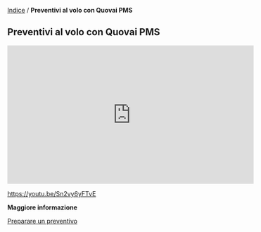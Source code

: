  

[Indice](index.html) / **Preventivi al volo con Quovai PMS**

## Preventivi al volo con Quovai PMS 



<iframe width="560" height="315" src="https://www.youtube.com/embed/Sn2vy6yFTvE" frameborder="0" allow="accelerometer; autoplay; encrypted-media; gyroscope; picture-in-picture" allowfullscreen></iframe>

https://youtu.be/Sn2vy6yFTvE



**Maggiore informazione**

[Preparare un preventivo]()



